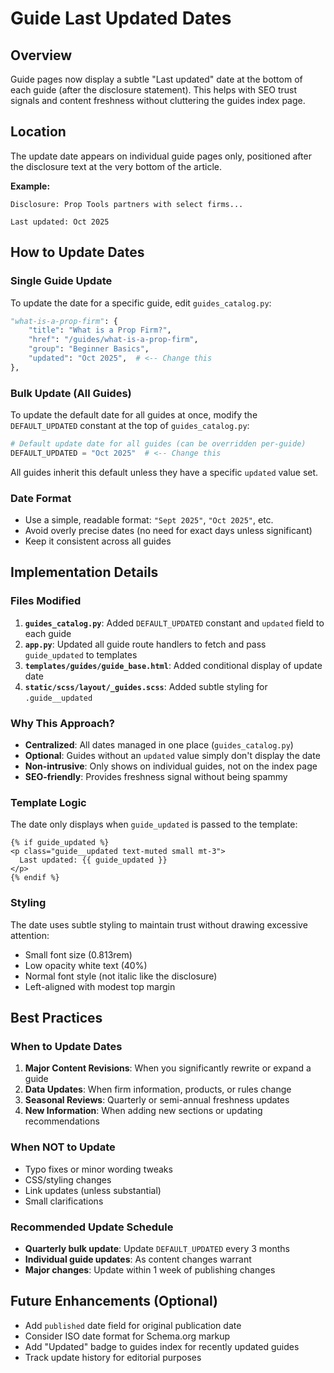 # Guide Last Updated Dates

## Overview
Guide pages now display a subtle "Last updated" date at the bottom of each guide (after the disclosure statement). This helps with SEO trust signals and content freshness without cluttering the guides index page.

## Location
The update date appears on individual guide pages only, positioned after the disclosure text at the very bottom of the article.

**Example:**
```
Disclosure: Prop Tools partners with select firms...

Last updated: Oct 2025
```

## How to Update Dates

### Single Guide Update
To update the date for a specific guide, edit `guides_catalog.py`:

```python
"what-is-a-prop-firm": {
    "title": "What is a Prop Firm?",
    "href": "/guides/what-is-a-prop-firm",
    "group": "Beginner Basics",
    "updated": "Oct 2025",  # <-- Change this
},
```

### Bulk Update (All Guides)
To update the default date for all guides at once, modify the `DEFAULT_UPDATED` constant at the top of `guides_catalog.py`:

```python
# Default update date for all guides (can be overridden per-guide)
DEFAULT_UPDATED = "Oct 2025"  # <-- Change this
```

All guides inherit this default unless they have a specific `updated` value set.

### Date Format
- Use a simple, readable format: `"Sept 2025"`, `"Oct 2025"`, etc.
- Avoid overly precise dates (no need for exact days unless significant)
- Keep it consistent across all guides

## Implementation Details

### Files Modified
1. **`guides_catalog.py`**: Added `DEFAULT_UPDATED` constant and `updated` field to each guide
2. **`app.py`**: Updated all guide route handlers to fetch and pass `guide_updated` to templates
3. **`templates/guides/guide_base.html`**: Added conditional display of update date
4. **`static/scss/layout/_guides.scss`**: Added subtle styling for `.guide__updated`

### Why This Approach?
- **Centralized**: All dates managed in one place (`guides_catalog.py`)
- **Optional**: Guides without an `updated` value simply don't display the date
- **Non-intrusive**: Only shows on individual guides, not on the index page
- **SEO-friendly**: Provides freshness signal without being spammy

### Template Logic
The date only displays when `guide_updated` is passed to the template:
```jinja
{% if guide_updated %}
<p class="guide__updated text-muted small mt-3">
  Last updated: {{ guide_updated }}
</p>
{% endif %}
```

### Styling
The date uses subtle styling to maintain trust without drawing excessive attention:
- Small font size (0.813rem)
- Low opacity white text (40%)
- Normal font style (not italic like the disclosure)
- Left-aligned with modest top margin

## Best Practices

### When to Update Dates
1. **Major Content Revisions**: When you significantly rewrite or expand a guide
2. **Data Updates**: When firm information, products, or rules change
3. **Seasonal Reviews**: Quarterly or semi-annual freshness updates
4. **New Information**: When adding new sections or updating recommendations

### When NOT to Update
- Typo fixes or minor wording tweaks
- CSS/styling changes
- Link updates (unless substantial)
- Small clarifications

### Recommended Update Schedule
- **Quarterly bulk update**: Update `DEFAULT_UPDATED` every 3 months
- **Individual guide updates**: As content changes warrant
- **Major changes**: Update within 1 week of publishing changes

## Future Enhancements (Optional)
- Add `published` date field for original publication date
- Consider ISO date format for Schema.org markup
- Add "Updated" badge to guides index for recently updated guides
- Track update history for editorial purposes
